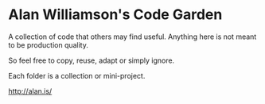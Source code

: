 # Alan Williamson's Code Garden

A collection of code that others may find useful.   Anything here is not meant to be production quality.

So feel free to copy, reuse, adapt or simply ignore.

Each folder is a collection or mini-project.

http://alan.is/
